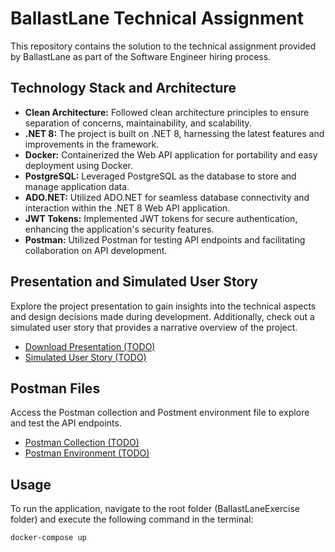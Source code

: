 # BallastLane Technical Assignment

This repository contains the solution to the technical assignment provided by BallastLane as part of the Software Engineer hiring process.

## Technology Stack and Architecture

- **Clean Architecture:** Followed clean architecture principles to ensure separation of concerns, maintainability, and scalability.
- **.NET 8:** The project is built on .NET 8, harnessing the latest features and improvements in the framework.
- **Docker:** Containerized the Web API application for portability and easy deployment using Docker.
- **PostgreSQL:** Leveraged PostgreSQL as the database to store and manage application data.
- **ADO.NET:** Utilized ADO.NET for seamless database connectivity and interaction within the .NET 8 Web API application.
- **JWT Tokens:** Implemented JWT tokens for secure authentication, enhancing the application's security features.
- **Postman:** Utilized Postman for testing API endpoints and facilitating collaboration on API development.

## Presentation and Simulated User Story

Explore the project presentation to gain insights into the technical aspects and design decisions made during development. Additionally, check out a simulated user story that provides a narrative overview of the project.

- [Download Presentation (TODO)](#)
- [Simulated User Story (TODO)](#)

## Postman Files

Access the Postman collection and Postment environment file to explore and test the API endpoints.

- [Postman Collection (TODO)](#)
- [Postman Environment (TODO)](#)

## Usage

To run the application, navigate to the root folder (BallastLaneExercise folder) and execute the following command in the terminal:

```bash
docker-compose up